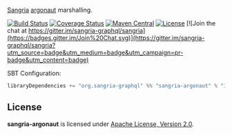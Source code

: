 [Sangria](http://sangria-graphql.org/) [argonaut](http://argonaut.io) marshalling.

[![Build Status](https://travis-ci.org/sangria-graphql-org/sangria-argonaut.svg?branch=master)](https://travis-ci.org/sangria-graphql-org/sangria-argonaut) [![Coverage Status](http://coveralls.io/repos/sangria-graphql-org/sangria-argonaut/badge.svg?branch=master&service=github)](http://coveralls.io/github/sangria-graphql-org/sangria-argonaut?branch=master) [![Maven Central](https://maven-badges.herokuapp.com/maven-central/org.sangria-graphql/sangria-argonaut_2.11/badge.svg)](https://maven-badges.herokuapp.com/maven-central/org.sangria-graphql/sangria-argonaut_2.11) [![License](http://img.shields.io/:license-Apache%202-brightgreen.svg)](http://www.apache.org/licenses/LICENSE-2.0.txt) [![Join the chat at https://gitter.im/sangria-graphql/sangria](https://badges.gitter.im/Join%20Chat.svg)](https://gitter.im/sangria-graphql/sangria?utm_source=badge&utm_medium=badge&utm_campaign=pr-badge&utm_content=badge)

SBT Configuration:

```scala
libraryDependencies += "org.sangria-graphql" %% "sangria-argonaut" % "1.0.0"
```

## License

**sangria-argonaut** is licensed under [Apache License, Version 2.0](http://www.apache.org/licenses/LICENSE-2.0).
